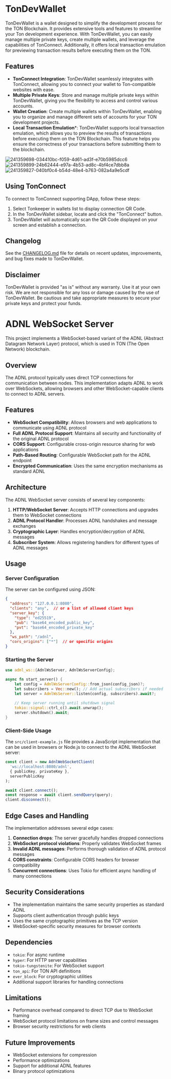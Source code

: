 # TonDevWallet

TonDevWallet is a wallet designed to simplify the development process for the TON Blockchain. It provides extensive tools and features to streamline your Ton development experience. With TonDevWallet, you can easily manage multiple private keys, create multiple wallets, and leverage the capabilities of TonConnect. Additionally, it offers local transaction emulation for previewing transaction results before executing them on the TON.

## Features
 - **TonConnect Integration**: TonDevWallet seamlessly integrates with TonConnect, allowing you to connect your wallet to Ton-compatible websites with ease.
 - **Multiple Private Keys**: Store and manage multiple private keys within TonDevWallet, giving you the flexibility to access and control various accounts.
 - **Wallet Creation**: Create multiple wallets within TonDevWallet, enabling you to organize and manage different sets of accounts for your TON development projects.
 - **Local Transaction Emulation***: TonDevWallet supports local transaction emulation, which allows you to preview the results of transactions before executing them on the TON Blockchain. This feature helps you ensure the correctness of your transactions before submitting them to the blockchain.

![241359698-034410bc-f059-4d61-ad3f-e70b5985dcc6](https://github.com/TonDevWallet/TonDevWallet/assets/5431520/1fb51855-3fce-49c4-b044-232c4c8a71d1)
![241359899-24b62444-e97a-4b53-ad8c-4bf4ce7dbb8a](https://github.com/TonDevWallet/TonDevWallet/assets/5431520/acdc509a-46e2-4e06-92b4-32f198823950)
![241359827-040bf0c4-b54d-48e4-b763-082a4a9e5cdf](https://github.com/TonDevWallet/TonDevWallet/assets/5431520/7a5dd286-8f99-4fed-88e2-e87527a553a0)



## Using TonConnect
To connect to TonConnect supporting DApp, follow these steps:
1. Select Tonkeeper in wallets list to display connection QR Code.
2. In the TonDevWallet sidebar, locate and click the "TonConnect" button.
3. TonDevWallet will automatically scan the QR Code displayed on your screen and establish a connection.

##  Changelog
See the [CHANGELOG.md](CHANGELOG.md) file for details on recent updates, improvements, and bug fixes made to TonDevWallet.

## Disclaimer
TonDevWallet is provided "as is" without any warranty. Use it at your own risk. We are not responsible for any loss or damage caused by the use of TonDevWallet. Be cautious and take appropriate measures to secure your private keys and protect your funds.

# ADNL WebSocket Server

This project implements a WebSocket-based variant of the ADNL (Abstract Datagram Network Layer) protocol, which is used in TON (The Open Network) blockchain.

## Overview

The ADNL protocol typically uses direct TCP connections for communication between nodes. This implementation adapts ADNL to work over WebSockets, allowing browsers and other WebSocket-capable clients to connect to ADNL servers.

## Features

- **WebSocket Compatibility**: Allows browsers and web applications to communicate using ADNL protocol
- **Full ADNL Protocol Support**: Maintains all security and functionality of the original ADNL protocol
- **CORS Support**: Configurable cross-origin resource sharing for web applications
- **Path-Based Routing**: Configurable WebSocket path for the ADNL endpoint
- **Encrypted Communication**: Uses the same encryption mechanisms as standard ADNL

## Architecture

The ADNL WebSocket server consists of several key components:

1. **HTTP/WebSocket Server**: Accepts HTTP connections and upgrades them to WebSocket connections
2. **ADNL Protocol Handler**: Processes ADNL handshakes and message exchanges
3. **Cryptographic Layer**: Handles encryption/decryption of ADNL messages
4. **Subscriber System**: Allows registering handlers for different types of ADNL messages

## Usage

### Server Configuration

The server can be configured using JSON:

```json
{
  "address": "127.0.0.1:8080",
  "clients": "any",  // or a list of allowed client keys
  "server_key": {
    "type": "ed25519",
    "pub": "base64_encoded_public_key",
    "pvt": "base64_encoded_private_key"
  },
  "ws_path": "/adnl",
  "cors_origins": ["*"]  // or specific origins
}
```

### Starting the Server

```rust
use adnl_ws::{AdnlWsServer, AdnlWsServerConfig};

async fn start_server() {
    let config = AdnlWsServerConfig::from_json(config_json)?;
    let subscribers = Vec::new(); // Add actual subscribers if needed
    let server = AdnlWsServer::listen(config, subscribers).await?;
    
    // Keep server running until shutdown signal
    tokio::signal::ctrl_c().await.unwrap();
    server.shutdown().await;
}
```

### Client-Side Usage

The `src/client-example.js` file provides a JavaScript implementation that can be used in browsers or Node.js to connect to the ADNL WebSocket server:

```javascript
const client = new AdnlWebSocketClient(
  'ws://localhost:8080/adnl',
  { publicKey, privateKey },
  serverPublicKey
);

await client.connect();
const response = await client.sendQuery(query);
client.disconnect();
```

## Edge Cases and Handling

The implementation addresses several edge cases:

1. **Connection drops**: The server gracefully handles dropped connections
2. **WebSocket protocol violations**: Properly validates WebSocket frames
3. **Invalid ADNL messages**: Performs thorough validation of ADNL protocol messages
4. **CORS constraints**: Configurable CORS headers for browser compatibility
5. **Concurrent connections**: Uses Tokio for efficient async handling of many connections

## Security Considerations

- The implementation maintains the same security properties as standard ADNL
- Supports client authentication through public keys
- Uses the same cryptographic primitives as the TCP version
- WebSocket-specific security measures for browser contexts

## Dependencies

- `tokio`: For async runtime
- `hyper`: For HTTP server capabilities
- `tokio-tungstenite`: For WebSocket support
- `ton_api`: For TON API definitions
- `ever_block`: For cryptographic utilities
- Additional support libraries for handling connections

## Limitations

- Performance overhead compared to direct TCP due to WebSocket framing
- WebSocket protocol limitations on frame sizes and control messages
- Browser security restrictions for web clients

## Future Improvements

- WebSocket extensions for compression
- Performance optimizations
- Support for additional ADNL features
- Binary protocol optimizations
